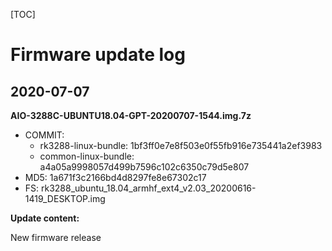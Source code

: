 [TOC]


# Firmware update log


## 2020-07-07

**AIO-3288C-UBUNTU18.04-GPT-20200707-1544.img.7z**

* COMMIT:
	* rk3288-linux-bundle: 1bf3ff0e7e8f503e0f55fb916e735441a2ef3983
	* common-linux-bundle: a4a05a9998057d499b7596c102c6350c79d5e807
* MD5: 1a671f3c2166bd4d8297fe8e67302c17
* FS: rk3288_ubuntu_18.04_armhf_ext4_v2.03_20200616-1419_DESKTOP.img

**Update content:**

New firmware release

